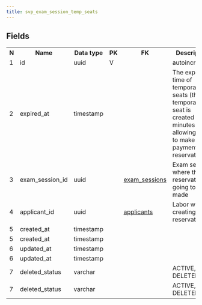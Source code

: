 ```yaml
---
title: svp_exam_session_temp_seats 
---
```


## Fields

<table style="width: 100%">
    <colgroup>
       <col span="1" style="width: 3%;"/>
       <col span="1" style="width: 12%;"/>
       <col span="1" style="width: 10%;"/>
       <col span="1" style="width: 3%;"/>
       <col span="1" style="width: 12%;"/>
       <col span="1" style="width: 60%;"/>
    </colgroup>
  <tr>
    <th>N</th>
    <th>Name</th>
    <th>Data type</th>
    <th>PK</th>
    <th>FK</th>
    <th>Description</th>
  </tr>
<tr><td>1</td><td>id</td><td>uuid</td><td>V</td><td></td><td>autoincrement</td></tr>
<tr><td>2</td><td>expired_at</td><td>timestamp</td><td></td><td></td><td>The expiration time of temporarily seats (the temporarilly seat is created for 20 minutes allowing user to make a payment for a reservation)</td></tr>
<tr><td>3</td><td>exam_session_id</td><td>uuid</td><td></td><td><a href="exam_sessions.md">exam_sessions</a></td><td>Exam session where the reservation is going to be made</td></tr>
<tr><td>4</td><td>applicant_id</td><td>uuid</td><td></td><td><a href="applicants.md">applicants</a></td><td>Labor who is creating a reservation.</td></tr>
<tr><td>5</td><td>created_at</td><td>timestamp</td><td></td><td></td><td></td></tr>
<tr><td>5</td><td>created_at</td><td>timestamp</td><td></td><td></td><td></td></tr>
<tr><td>6</td><td>updated_at</td><td>timestamp</td><td></td><td></td><td></td></tr>
<tr><td>6</td><td>updated_at</td><td>timestamp</td><td></td><td></td><td></td></tr>
<tr><td>7</td><td>deleted_status</td><td>varchar</td><td></td><td></td><td>ACTIVE, DELETED</td></tr>
<tr><td>7</td><td>deleted_status</td><td>varchar</td><td></td><td></td><td>ACTIVE, DELETED</td></tr>

</table>